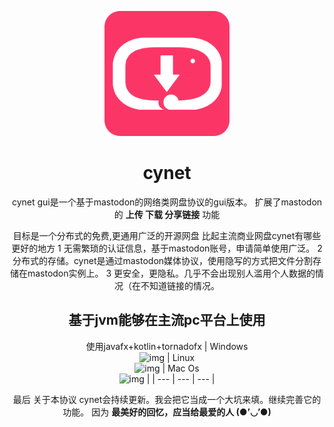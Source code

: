 <p align="center">
  <a href="http://ant.design">
    <img width="200" src="https://github.com/hiufebhe7/cynet_javafxgui/blob/master/image/256.png">
  </a>
</p>

<h1 align="center">cynet</h1>

<div align="center">

cynet gui是一个基于mastodon的网络类网盘协议的gui版本。
扩展了mastodon的 **上传 下载 分享链接** 功能

目标是一个分布式的免费,更通用广泛的开源网盘
比起主流商业网盘cynet有哪些更好的地方
1 无需繁琐的认证信息，基于mastodon账号，申请简单使用广泛。
2 分布式的存储。cynet是通过mastodon媒体协议，使用隐写的方式把文件分割存储在mastodon实例上。
3 更安全，更隐私。几乎不会出现别人滥用个人数据的情况（在不知道链接的情况。
## 基于jvm能够在主流pc平台上使用
使用javafx+kotlin+tornadofx
| Windows<br>![img](https://img.shields.io/badge/build-success-green.svg?logo=windows) | Linux<br>![img](https://img.shields.io/badge/build-success-orange.svg?logo=linux)  | Mac Os<br>![img](https://img.shields.io/badge/build-success-orange.svg?logo=apple)  |
| --- | --- | --- | 

最后 关于本协议
cynet会持续更新。我会把它当成一个大坑来填。继续完善它的功能。
因为 **最美好的回忆，应当给最爱的人 (●’◡’●)**